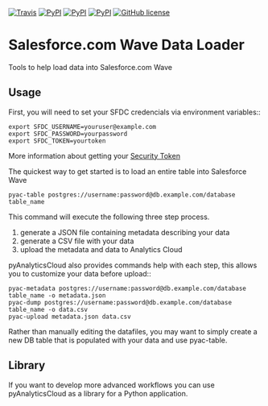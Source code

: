 [![Travis](https://img.shields.io/travis/heroku/pyAnalyticsCloud.svg)](https://travis-ci.org/heroku/pyAnalyticsCloud)
[![PyPI](https://img.shields.io/pypi/implementation/pyAnalyticsCloud.svg)](https://pypi.python.org/pypi/pyAnalyticsCloud)
[![PyPI](https://img.shields.io/pypi/pyversions/pyAnalyticsCloud.svg)](https://pypi.python.org/pypi/pyAnalyticsCloud)
[![PyPI](https://img.shields.io/pypi/implementation/pyAnalyticsCloud.svg)](https://pypi.python.org/pypi/pyAnalyticsCloud)
[![GitHub license](https://img.shields.io/github/license/heroku/pyAnalyticsCloud.svg)](https://github.com/heroku/pyAnalyticsCloud)


Salesforce.com Wave Data Loader
======================================
Tools to help load data into Salesforce.com Wave

Usage
--------
First, you will need to set your SFDC credencials via environment variables::

    export SFDC_USERNAME=youruser@example.com
    export SFDC_PASSWORD=yourpassword
    export SFDC_TOKEN=yourtoken

More information about getting your [Security Token](https://help.salesforce.com/apex/HTViewHelpDoc?id=user_security_token.htm)

The quickest way to get started is to load an entire table into Salesforce Wave

    pyac-table postgres://username:password@db.example.com/database table_name

This command will execute the following three step process.

  1. generate a JSON file containing metadata describing your data
  2. generate a CSV file with your data
  3. upload the metadata and data to Analytics Cloud

pyAnalyticsCloud also provides commands help with each step, this allows you to customize your data before upload::

    pyac-metadata postgres://username:password@db.example.com/database table_name -o metadata.json
    pyac-dump postgres://username:password@db.example.com/database table_name -o data.csv
    pyac-upload metadata.json data.csv

Rather than manually editing the datafiles, you may want to simply create a new DB table that is populated with your data and use pyac-table.

Library
---------
If you want to develop more advanced workflows you can use pyAnalyticsCloud as a library for a Python application.
